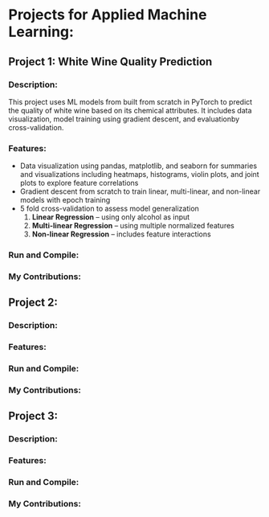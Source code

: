 # Projects for Applied Machine Learning:

## Project 1: White Wine Quality Prediction  

  ### Description:  
  This project uses ML models from built from scratch in PyTorch to predict the quality of white wine based on its chemical attributes. It includes
  data visualization, model training using gradient descent, and evaluationby cross-validation.

  ### Features:  
  - Data visualization using pandas, matplotlib, and seaborn for summaries and visualizations including heatmaps, histograms, violin plots, and joint plots to explore feature correlations
  - Gradient descent from scratch to train linear, multi-linear, and non-linear models with epoch training
  - 5 fold cross-validation to assess model generalization  
    1. **Linear Regression** – using only alcohol as input  
    2. **Multi-linear Regression** – using multiple normalized features  
    3. **Non-linear Regression** – includes feature interactions
    
  
  ### Run and Compile:

  
  ### My Contributions: 


## Project 2:   

  ### Description:
 

  ### Features:
  
  
  ### Run and Compile:
  
  
  ### My Contributions:
  

## Project 3:

  ### Description: 
  

 ### Features: 
 
  
  ### Run and Compile:
  
  
  ### My Contributions:

  
